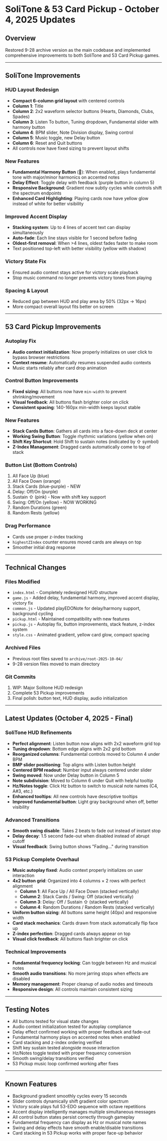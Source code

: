 # SoliTone & 53 Card Pickup - October 4, 2025 Updates

## Overview
Restored 9-28 archive version as the main codebase and implemented comprehensive improvements to both SoliTone and 53 Card Pickup games.

---

## SoliTone Improvements

### HUD Layout Redesign
- **Compact 6-column grid layout** with centered controls
- **Column 1**: Title
- **Column 2**: 2x2 waveform selector buttons (Hearts, Diamonds, Clubs, Spades)
- **Column 3**: Listen To button, Tuning dropdown, Fundamental slider with harmony button
- **Column 4**: BPM slider, Note Division display, Swing control
- **Column 5**: Music toggle, new Delay button
- **Column 6**: Reset and Quit buttons
- All controls now have fixed sizing to prevent layout shifts

### New Features
- **Fundamental Harmony Button** (🎵): When enabled, plays fundamental tone with major/minor harmonics on accented notes
- **Delay Effect**: Toggle delay with feedback (purple button in column 5)
- **Responsive Background**: Gradient now subtly cycles while controls shift the spectrum endpoints
- **Enhanced Card Highlighting**: Playing cards now have yellow glow instead of white for better visibility

### Improved Accent Display
- **Stacking system**: Up to 4 lines of accent text can display simultaneously
- **Auto-fade**: Each line stays visible for 1 second before fading
- **Oldest-first removal**: When >4 lines, oldest fades faster to make room
- Text positioned top-left with better visibility (yellow with shadow)

### Victory State Fix
- Ensured audio context stays active for victory scale playback
- Stop music command no longer prevents victory tones from playing

### Spacing & Layout
- Reduced gap between HUD and play area by 50% (32px → 16px)
- More compact overall layout fits better on screen

---

## 53 Card Pickup Improvements

### Autoplay Fix
- **Audio context initialization**: Now properly initializes on user click to bypass browser restrictions
- **Context resume**: Automatically resumes suspended audio contexts
- Music starts reliably after card drop animation

### Control Button Improvements
- **Fixed sizing**: All buttons now have `min-width` to prevent shrinking/movement
- **Visual feedback**: All buttons flash brighter color on click
- **Consistent spacing**: 140-160px min-width keeps layout stable

### New Features
- **Stack Cards Button**: Gathers all cards into a face-down deck at center
- **Working Swing Button**: Toggle rhythmic variations (yellow when on)
- **Shift Key Shortcut**: Hold Shift to sustain notes (indicated by ⇧ symbol)
- **Z-Index Management**: Dragged cards automatically come to top of stack

### Button List (Bottom Controls)
1. All Face Up (blue)
2. All Face Down (orange)
3. Stack Cards (blue-purple) - NEW
4. Delay: Off/On (purple)
5. Sustain ⇧ (pink) - Now with shift key support
6. Swing: Off/On (yellow) - NOW WORKING
7. Random Durations (green)
8. Random Rests (yellow)

### Drag Performance
- Cards use proper z-index tracking
- `highestZIndex` counter ensures moved cards are always on top
- Smoother initial drag response

---

## Technical Changes

### Files Modified
- `index.html` - Completely redesigned HUD structure
- `game.js` - Added delay, fundamental harmony, improved accent display, victory fix
- `common.js` - Updated playEDONote for delay/harmony support, background cycling
- `pickup.html` - Maintained compatibility with new features
- `pickup.js` - Autoplay fix, button improvements, stack feature, z-index system
- `style.css` - Animated gradient, yellow card glow, compact spacing

### Archived Files
- Previous root files saved to `archive/root-2025-10-04/`
- 9-28 version files moved to main directory

### Git Commits
1. WIP: Major Solitone HUD redesign
2. Complete 53 Pickup improvements
3. Final polish: button text, HUD display, audio initialization

---

## Latest Updates (October 4, 2025 - Final)

### SoliTone HUD Refinements
- **Perfect alignment**: Listen button now aligns with 2x2 waveform grid top
- **Tuning dropdown**: Bottom edge aligns with 2x2 grid bottom
- **Reorganized columns**: Fundamental controls moved to Column 4 under BPM
- **BMP slider positioning**: Top aligns with Listen button height
- **Centered BPM readout**: Number input always centered under slider
- **Swing moved**: Now under Delay button in Column 5
- **Note subdivision**: Moved to Column 6 under Quit with helpful tooltip
- **Hz/Notes toggle**: Click Hz button to switch to musical note names (C4, A#3, etc.)
- **Enhanced tooltips**: All new controls have descriptive tooltips
- **Improved fundamental button**: Light gray background when off, better visibility

### Advanced Transitions
- **Smooth swing disable**: Takes 2 beats to fade out instead of instant stop
- **Delay decay**: 1.5 second fade-out when disabled instead of abrupt cutoff
- **Visual feedback**: Swing button shows "Fading..." during transition

### 53 Pickup Complete Overhaul
- **Music autoplay fixed**: Audio context properly initializes on user interaction
- **4x2 button grid**: Organized into 4 columns × 2 rows with perfect alignment
  - **Column 1**: All Face Up / All Face Down (stacked vertically)
  - **Column 2**: Stack Cards / Swing: Off (stacked vertically)  
  - **Column 3**: Delay: Off / Sustain ⇧ (stacked vertically)
  - **Column 4**: Random Durations / Random Rests (stacked vertically)
- **Uniform button sizing**: All buttons same height (40px) and responsive width
- **Card stack mechanics**: Cards drawn from stack automatically flip face up
- **Z-index perfection**: Dragged cards always appear on top
- **Visual click feedback**: All buttons flash brighter on click

### Technical Improvements
- **Fundamental frequency locking**: Can toggle between Hz and musical notes
- **Smooth audio transitions**: No more jarring stops when effects are disabled
- **Memory management**: Proper cleanup of audio nodes and timeouts
- **Responsive design**: All controls maintain consistent sizing

---

## Testing Notes
- All buttons tested for visual state changes
- Audio context initialization tested for autoplay compliance
- Delay effect confirmed working with proper feedback and fade-out
- Fundamental harmony plays on accented notes when enabled
- Card stacking and z-index ordering verified
- Shift key sustain tested alongside mouse interaction
- Hz/Notes toggle tested with proper frequency conversion
- Smooth swing/delay transitions verified
- 53 Pickup music loop confirmed working after fixes

---

## Known Features
- Background gradient smoothly cycles every 15 seconds
- Slider controls dynamically shift gradient color spectrum
- Victory scale plays full 53-EDO sequence with octave repetitions
- Accent display intelligently manages multiple simultaneous messages
- All control button states persist correctly through gameplay
- Fundamental frequency can display as Hz or musical note names
- Swing and delay effects have smooth enable/disable transitions
- Card stacking in 53 Pickup works with proper face-up behavior
